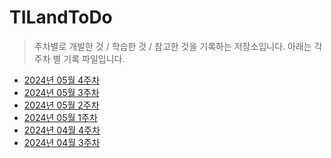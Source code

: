 # TILandToDo
> 주차별로 개발한 것 / 학습한 것 / 참고한 것을 기록하는 저장소입니다. 아래는 각 주차 별 기록 파일입니다.

- [2024년 05월 4주차](https://github.com/irishNoah/TILandToDo/blob/main/2024/2024-MONTH05-WEEK04(0520-0526).md)
- [2024년 05월 3주차](https://github.com/irishNoah/TILandToDo/blob/main/2024/2024-MONTH05-WEEK03(0513-0519).md)
- [2024년 05월 2주차](https://github.com/irishNoah/TILandToDo/blob/main/2024/2024-MONTH05-WEEK02(0506-0512).md)
- [2024년 05월 1주차](https://github.com/irishNoah/TILandToDo/blob/main/2024/2024-MONTH05-WEEK01(0429-0505).md)
- [2024년 04월 4주차](https://github.com/irishNoah/TILandToDo/blob/main/2024/2024-MONTH04-WEEK04(0422-0428).md)
- [2024년 04월 3주차](https://github.com/irishNoah/TILandToDo/blob/main/2024/2024-MONTH04-WEEK03(0415-0421).md)
